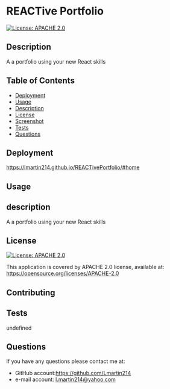 # REACTive Portfolio
  
  [![License: APACHE 2.0](https://img.shields.io/badge/License-APACHE%202.0-blue.svg)](https://opensource.org/licenses/APACHE-2.0)
  ## Description
  A a portfolio using your new React skills
  ## Table of Contents
  - [Deployment](#deployment)
  - [Usage](#usage)
  - [Description](#description)
  - [License](#license)
  - [Screenshot](#screenshot)
  - [Tests](#tests)
  - [Questions](#questions)
  
  ## Deployment
  https://lmartin214.github.io/REACTivePortfolio/#home

  ## Usage
  
  ## description
  A a portfolio using your new React skills
  ## License
  [![License: APACHE 2.0](https://img.shields.io/badge/License-APACHE%202.0-blue.svg)](https://opensource.org/licenses/APACHE-2.0)
  
  This application is covered by APACHE 2.0 license, available at:
  https://opensource.org/licenses/APACHE-2.0
  ## Contributing
  
  ## Tests
  undefined
  ## Questions
  If you have any questions please contact me at:
   - GitHub account:https://github.com/Lmartin214
   - e-mail account: l.martin214@yahoo.com
 
